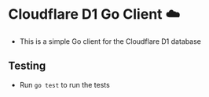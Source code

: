 # Cloudflare D1 Go Client ☁️ 
- This is a simple Go client for the Cloudflare D1 database


## Testing 
- Run `go test` to run the tests
